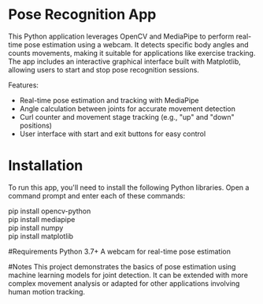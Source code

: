 
# Pose Recognition App
This Python application leverages OpenCV and MediaPipe to perform real-time pose estimation using a webcam. It detects specific body angles and counts movements, making it suitable for applications like exercise tracking. The app includes an interactive graphical interface built with Matplotlib, allowing users to start and stop pose recognition sessions.

Features: 
* Real-time pose estimation and tracking with MediaPipe
* Angle calculation between joints for accurate movement detection
* Curl counter and movement stage tracking (e.g., "up" and "down" positions)
* User interface with start and exit buttons for easy control

# Installation
To run this app, you'll need to install the following Python libraries. Open a command prompt and enter each of these commands:

pip install opencv-python  
pip install mediapipe  
pip install numpy  
pip install matplotlib  

#Requirements
Python 3.7+
A webcam for real-time pose estimation

#Notes
This project demonstrates the basics of pose estimation using machine learning models for joint detection. It can be extended with more complex movement analysis or adapted for other applications involving human motion tracking.
